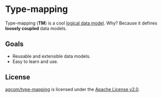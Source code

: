 # Type-mapping

Type-mapping (**TM**) is a cool [logical data model](https://en.wikipedia.org/wiki/Logical_schema). Why? Because it defines **loosely coupled** data models.

## Goals

- Reusable and extensible data models.
- Easy to learn and use.

## License

[agcom/type-mapping](https://github.com/agcom/type-mapping) is licensed under the [Apache License v2.0](https://github.com/agcom/type-mapping/blob/main/LICENSE.txt).